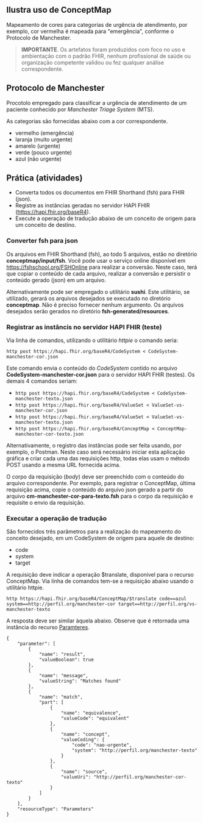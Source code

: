 ## Ilustra uso de ConceptMap

Mapeamento de cores para categorias de urgência de atendimento, por exemplo,
cor vermelha é mapeada para "emergência", conforme o Protocolo de Manchester.

> **IMPORTANTE**. Os artefatos foram produzidos com foco no uso e
ambientação com o padrão FHIR, nenhum profissional de saúde ou
organização competente validou ou fez qualquer análise correspondente.

## Protocolo de Manchester

Procotolo empregado para classificar a urgência de atendimento
de um paciente conhecido por _Manchester Triage System_ (MTS). 

As categorias são fornecidas abaixo com a cor correspondente.

- vermelho (emergência)
- laranja (muito urgente)
- amarelo (urgente)
- verde (pouco urgente)
- azul (não urgente)

## Prática (atividades) 

- Converta todos os documentos em FHIR Shorthand (fsh) para FHIR (json). 
- Registre as instâncias geradas no servidor HAPI FHIR (https://hapi.fhir.org/baseR4). 
- Execute a operação de tradução abaixo de um conceito de origem para um conceito de destino.

### Converter fsh para json

Os arquivos em FHIR Shorthand (fsh), ao todo 5 arquivos, estão no diretório **conceptmap/input/fsh**.
Você pode usar o serviço online disponível em https://fshschool.org/FSHOnline para realizar a conversão.
Neste caso, terá que copiar o conteúdo de cada arquivo, realizar a conversão e persistir o conteúdo gerado (json) em um arquivo. 

Alternativamente pode ser empregado o utilitário **sushi**. Este utilitário, se utilizado, gerará os arquivos desejados se executado no diretório **conceptmap**. Não é preciso fornecer nenhum argumento. Os arquivos desejados serão gerados no diretório **fsh-generated/resources**. 


### Registrar as instâncis no servidor HAPI FHIR (teste)
Via linha de comandos, utilizando o utilitário _httpie_ o comando seria:

`http post https://hapi.fhir.org/baseR4/CodeSystem < CodeSystem-manchester-cor.json`

Este comando envia o conteúdo do _CodeSystem_ contido no arquivo **CodeSystem-manchester-cor.json** para o servidor HAPI FHIR (testes). Os demais 4 comandos seriam:

- `http post https://hapi.fhir.org/baseR4/CodeSystem < CodeSystem-manchester-texto.json`
- `http post https://hapi.fhir.org/baseR4/ValueSet < ValueSet-vs-manchester-cor.json`
- `http post https://hapi.fhir.org/baseR4/ValueSet < ValueSet-vs-manchester-texto.json`
- `http post https://hapi.fhir.org/baseR4/ConceptMap < ConceptMap-manchester-cor-texto.json`

Alternativamente, o registro das instâncias pode ser feita usando, por exemplo, o Postman. 
Neste caso será necessário iniciar esta aplicação gráfica e criar cada uma das requisições http,
todas elas usam o método POST usando a mesma URL fornecida acima. 

O corpo da requisição (_body_) deve ser preenchido com o conteúdo do arquivo correspondente. Por exemplo,
para registrar o ConceptMap, última requisição acima, copie o conteúdo do arquivo json gerado a partir do arquivo **cm-manchester-cor-para-texto.fsh** para o corpo da requisição e requisite o envio da requisição. 


### Executar a operação de tradução
São fornecidos três parâmetros para a realização do mapeamento do conceito desejado, em um CodeSystem de origem para aquele de destino:

- code
- system
- target

A requisição deve indicar a operação $translate, disponível para o recurso ConceptMap. Via linha de comandos tem-se a requisição abaixo usando o utilitário httpie. 

```
http https://hapi.fhir.org/baseR4/ConceptMap/$translate code==azul system==http://perfil.org/manchester-cor target==http://perfil.org/vs-manchester-texto
```

A resposta deve ser similar àquela abaixo. Observe que é retornada uma instância do recurso [Paramteres](https://www.hl7.org/fhir/r4/parameters.html).

```
{
    "parameter": [
        {
            "name": "result",
            "valueBoolean": true
        },
        {
            "name": "message",
            "valueString": "Matches found"
        },
        {
            "name": "match",
            "part": [
                {
                    "name": "equivalence",
                    "valueCode": "equivalent"
                },
                {
                    "name": "concept",
                    "valueCoding": {
                        "code": "nao-urgente",
                        "system": "http://perfil.org/manchester-texto"
                    }
                },
                {
                    "name": "source",
                    "valueUri": "http://perfil.org/manchester-cor-texto"
                }
            ]
        }
    ],
    "resourceType": "Parameters"
}
```

